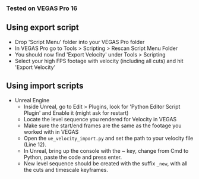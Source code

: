### Tested on VEGAS Pro 16

## Using export script

- Drop 'Script Menu' folder into your VEGAS Pro folder
- In VEGAS Pro go to Tools > Scripting > Rescan Script Menu Folder
- You should now find 'Export Velocity' under Tools > Scripting
- Select your high FPS footage with velocity (including all cuts) and hit 'Export Velocity'

## Using import scripts
- Unreal Engine
  - Inside Unreal, go to Edit > Plugins, look for 'Python Editor Script Plugin' and Enable it (might ask for restart)
  - Locate the level sequence you rendered for Velocity in VEGAS
  - Make sure the start/end frames are the same as the footage you worked with in VEGAS
  - Open the `ue_velocity_import.py` and set the path to your velocity file (Line 12).
  - In Unreal, bring up the console with the ~ key, change from Cmd to Python, paste the code and press enter.
  - New level sequence should be created with the suffix `_new`, with all the cuts and timescale keyframes.
